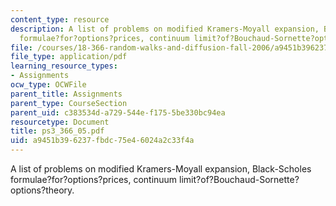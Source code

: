```yaml
---
content_type: resource
description: A list of problems on modified Kramers-Moyall expansion, Black-Scholes
  formulae?for?options?prices, continuum limit?of?Bouchaud-Sornette?options?theory.
file: /courses/18-366-random-walks-and-diffusion-fall-2006/a9451b396237fbdc75e46024a2c33f4a_ps3_366_05.pdf
file_type: application/pdf
learning_resource_types:
- Assignments
ocw_type: OCWFile
parent_title: Assignments
parent_type: CourseSection
parent_uid: c383534d-a729-544e-f175-5be330bc94ea
resourcetype: Document
title: ps3_366_05.pdf
uid: a9451b39-6237-fbdc-75e4-6024a2c33f4a
---
```

A list of problems on modified Kramers-Moyall expansion, Black-Scholes formulae?for?options?prices, continuum limit?of?Bouchaud-Sornette?options?theory.

